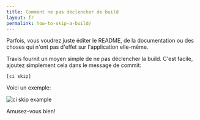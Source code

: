 ```yaml
---
title: Comment ne pas déclencher de build
layout: fr
permalink: how-to-skip-a-build/
---
```



Parfois, vous voudrez juste éditer le README, de la documentation ou des
choses qui n'ont pas d'effet sur l'application elle-même.

Travis fournit un moyen simple de ne pas déclencher la build. C'est
facile, ajoutez simplement cela dans le message de commit:

    [ci skip]

Voici un exemple:

![ci skip example](https://img.skitch.com/20111013-pu5e4gijiw4416m4y4uc29fxwa.jpg)

Amusez-vous bien!
